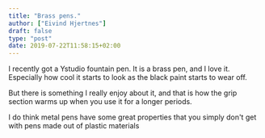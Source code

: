 ```yaml
---
title: "Brass pens."
author: ["Eivind Hjertnes"]
draft: false
type: "post"
date: 2019-07-22T11:58:15+02:00
---
```


I recently got a Ystudio fountain pen. It is a brass pen, and I love it.
Especially how cool it starts to look as the black paint starts to wear
off.

But there is something I really enjoy about it, and that is how the grip
section warms up when you use it for a longer periods.

I do think metal pens have some great properties that you simply don't
get with pens made out of plastic materials
